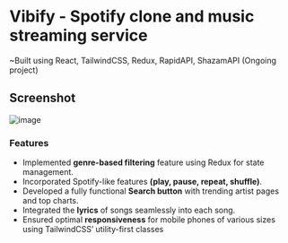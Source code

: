 # Vibify - Spotify clone and music streaming service
~Built using React, TailwindCSS, Redux, RapidAPI, ShazamAPI
(Ongoing project)

## Screenshot
![image](https://github.com/rraj-official/spotify-clone-vibify/assets/119522203/64b2a19c-897d-4fd7-b46d-f98199517994)

### Features
+ Implemented **genre-based filtering** feature using Redux for state management.
+ Incorporated Spotify-like features **(play, pause, repeat, shuffle)**.
+ Developed a fully functional **Search button** with trending artist pages and top charts.
+ Integrated the **lyrics** of songs seamlessly into each song.
+ Ensured optimal **responsiveness** for mobile phones of various sizes using TailwindCSS’ utility-first classes
